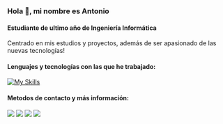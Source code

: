 ### Hola 👋, mi nombre es Antonio
#### Estudiante de ultimo año de Ingeniería Informática
Centrado en mis estudios y proyectos, además de ser apasionado de las nuevas tecnologías!
 
#### Lenguajes y tecnologías con las que he trabajado:

[![My Skills](https://skillicons.dev/icons?i=java,c,bash,haskell,spring,git,eclipse,vscode)]()

#### Metodos de contacto y más información:

[<img src='https://img.shields.io/badge/GitHub-100000?style=for-the-badge&logo=github&logoColor=white'>](https://github.com/AMGV11) 
[<img src='https://img.shields.io/badge/LinkedIn-0077B5?style=for-the-badge&logo=linkedin&logoColor=white'>](https://www.linkedin.com/in/antonio-manuel-guisado-valle/)
[<img src='https://img.shields.io/badge/Gmail-D14836?style=for-the-badge&logo=gmail&logoColor=white'>](mailto:antoniomgv95@gmail.com?)
[<img src='https://img.shields.io/badge/Portfolio-255E63?style=for-the-badge&logo=About.me&logoColor=whit'>](https://crystalline-lock-316.notion.site/Portfolio-15279a3bfe2580a88378cc801e126910)



<!---
AMGV11/AMGV11 is a ✨ special ✨ repository because its `README.md` (this file) appears on your GitHub profile.
You can click the Preview link to take a look at your changes.
--->
